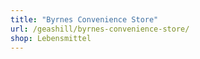 ```yaml
---
title: "Byrnes Convenience Store"
url: /geashill/byrnes-convenience-store/
shop: Lebensmittel
---
```

